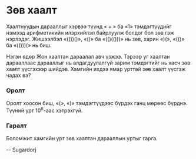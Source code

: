 Зѳв хаалт
=========

Хаалтнуудын дарааллыг хэрвээ түүнд $«+»$ ба $«1»$ тэмдэгтүүдийг нэмээд
арифметикийн илэрхийлэл байрлуулж болдог бол зѳв гэж нэрлэдэг. Жишээлбэл
$«(())()»$, $«()»$ ба $«(()(()))»$ нь зѳв, харин $«)(»$, $«(()»$ ба $«(()))(»$
нь биш.

Нэгэн ѳдѳр Жон хаалтан дараалал авч үзжээ. Тэрээр уг хаалтан дарааллаас
дарааллыг нь алдагдуулалгүй зарим тэмдэгтийг нь хасч зѳв хаалт үүсгэхээр шийдэв. Хамгийн ихдээ ямар урттай зѳв хаалт үүсгэж чадах вэ?

### Оролт

Оролт хоосон биш, $«(»$, $«)»$ тэмдэгтүүдээс бүрдэх ганц мѳрѳѳс бүрднэ. Түүний
урт $10^6$-аас хэтрэхгүй.

### Гаралт

Боломжит хамгийн урт зѳв хаалтан дарааллын уртыг гарга.

-- Sugardorj
